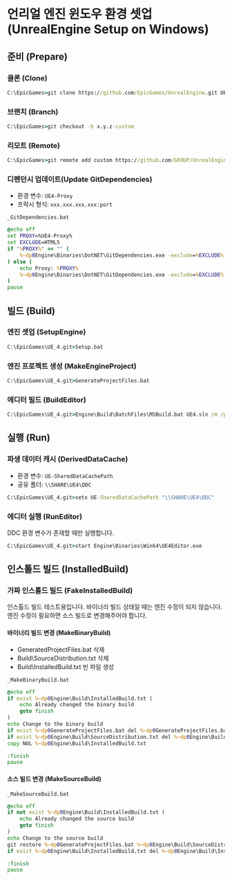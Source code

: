 # 언리얼 엔진 윈도우 환경 셋업 (UnrealEngine Setup on Windows)

## 준비 (Prepare)

### 클론 (Clone)

```bat
C:\EpicGames>git clone https://github.com/EpicGames/UnrealEngine.git UE_4.git
```

### 브랜치 (Branch)

```bat
C:\EpicGames>git checkout -b x.y.z-custom
```

### 리모트 (Remote)

```bat
C:\EpicGames>git remote add custom https://github.com/GROUP/UnrealEngine.git
```

### 디펜던시 업데이트(Update GitDependencies)

* 환경 변수: `UE4-Proxy`
* 프락시 형식: `xxx.xxx.xxx.xxx:port`

`_GitDependencies.bat`

```bat
@echo off
set PROXY=%UE4-Proxy%
set EXCLUDE=HTML5
if "%PROXY%" == "" (
    %~dp0Engine\Binaries\DotNET\GitDependencies.exe -exclude=%EXCLUDE%
) else (
    echo Proxy: %PROXY%
    %~dp0Engine\Binaries\DotNET\GitDependencies.exe -exclude=%EXCLUDE% -proxy=%PROXY%
)
pause
```

## 빌드 (Build)

### 엔진 셋업 (SetupEngine)

```bat
C:\EpicGames\UE_4.git>Setup.bat
```

### 엔진 프로젝트 생성 (MakeEngineProject)

```bat
C:\EpicGames\UE_4.git>GenerateProjectFiles.bat
```

### 에디터 빌드 (BuildEditor)

```bat
C:\EpicGames\UE_4.git>Engine\Build\BatchFiles\MSBuild.bat UE4.sln /m /p:Platform=Win64 /t:Build /p:Configuration="Development Editor"
```

## 실행 (Run)

### 파생 데이터 캐시 (DerivedDataCache)

* 환경 변수: `UE-SharedDataCachePath`
* 공유 폴더: `\\SHARE\UE4\DDC`

```bat
C:\EpicGames\UE_4.git>setx UE-SharedDataCachePath "\\SHARE\UE4\DDC"
```

### 에디터 실행 (RunEditor)

DDC 환경 변수가 존재할 때만 실행합니다.

```bat
C:\EpicGames\UE_4.git>start Engine\Binaries\Win64\UE4Editor.exe
```

## 인스톨드 빌드 (InstalledBuild)

### 가짜 인스톨드 빌드 (FakeInstalledBuild)

인스톨드 빌드 테스트용입니다. 
바이너리 빌드 상태일 때는 엔진 수정이 되지 않습니다.
엔진 수정이 필요하면 소스 빌드로 변경해주어야 합니다.

#### 바이너리 빌드 변경 (MakeBinaryBuild)

* GeneratedProjectFiles.bat 삭제
* Build\SourceDistribution.txt 삭제
* Build\InstalledBuild.txt 빈 파일 생성

`_MakeBinaryBuild.bat`

```bat
@echo off
if exist %~dp0Engine\Build\InstalledBuild.txt (
    echo Already changed the binary build
    goto finish
)
echo Change to the binary build
if exist %~dp0GenerateProjectFiles.bat del %~dp0GenerateProjectFiles.bat
if exist %~dp0Engine\Build\SourceDistribution.txt del %~dp0Engine\Build\SourceDistribution.txt
copy NUL %~dp0Engine\Build\InstalledBuild.txt

:finish
pause
```

#### 소스 빌드 변경 (MakeSourceBuild)

`_MakeSourceBuild.bat`

```bat
@echo off
if not exist %~dp0Engine\Build\InstalledBuild.txt (
    echo Already changed the source build
    goto finish
)
echo Change to the source build
git restore %~dp0GenerateProjectFiles.bat %~dp0Engine\Build\SourceDistribution.txt
if exist %~dp0Engine\Build\InstalledBuild.txt del %~dp0Engine\Build\InstalledBuild.txt

:finish
pause
```